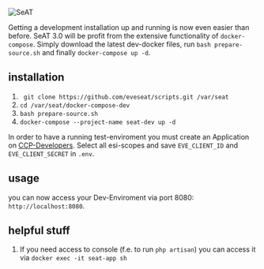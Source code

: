 ![SeAT](http://i.imgur.com/aPPOxSK.png)

Getting a development installation up and running is now even easier than before. 
SeAT 3.0 will be profit from the extensive functionality of `docker-compose`.
Simply download the latest dev-docker files, run `bash prepare-source.sh` and finally `docker-compose up -d`.


## installation

1. ` git clone https://github.com/eveseat/scripts.git /var/seat`
2. `cd /var/seat/docker-compose-dev`
3. `bash prepare-source.sh`
4. `docker-compose --project-name seat-dev up -d`

In order to have a running test-enviroment you must create an Application on 
[CCP-Developers](https://developers.eveonline.com/). Select all esi-scopes and save `EVE_CLIENT_ID` and
`EVE_CLIENT_SECRET` in `.env`.

## usage

you can now access your Dev-Enviroment via port 8080: `http://localhost:8080`.

## helpful stuff

1. If you need access to console (f.e. to run `php artisan`) you can access it via `docker exec -it seat-app sh`
